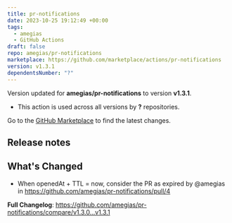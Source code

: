 ```yaml
---
title: pr-notifications
date: 2023-10-25 19:12:49 +00:00
tags:
  - amegias
  - GitHub Actions
draft: false
repo: amegias/pr-notifications
marketplace: https://github.com/marketplace/actions/pr-notifications
version: v1.3.1
dependentsNumber: "?"
---
```



Version updated for **amegias/pr-notifications** to version **v1.3.1**.
- This action is used across all versions by **?** repositories.

Go to the [GitHub Marketplace](https://github.com/marketplace/actions/pr-notifications) to find the latest changes.

## Release notes

## What's Changed
* When openedAt + TTL = now, consider the PR as expired by @amegias in https://github.com/amegias/pr-notifications/pull/4


**Full Changelog**: https://github.com/amegias/pr-notifications/compare/v1.3.0...v1.3.1
